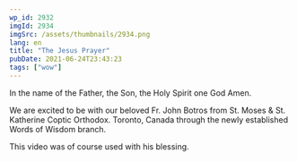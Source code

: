 ```yaml
---
wp_id: 2932
imgId: 2934
imgSrc: /assets/thumbnails/2934.png
lang: en
title: "The Jesus Prayer"
pubDate: 2021-06-24T23:43:23
tags: ["wow"]
---
```


<!-- page: 6 -->

<p>In the name of the Father, the Son, the Holy Spirit one God Amen.</p>
<p>We are excited to be with our beloved Fr. John Botros from St. Moses &amp; St. Katherine Coptic Orthodox. Toronto, Canada through the newly established Words of Wisdom branch.</p>
<p>This video was of course used with his blessing.</p>
<p>&nbsp;</p>
